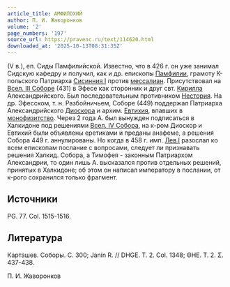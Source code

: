 ```yaml
---
article_title: АМФИЛОХИЙ
author: П. И. Жаворонков
volume: '2'
page_numbers: '197'
source_url: https://pravenc.ru/text/114620.html
downloaded_at: '2025-10-13T08:31:35Z'
---
```


(V в.), еп. Сиды Памфилийской. Известно, что в 426 г. он уже занимал Сидскую кафедру и получил, как и др. епископы [Памфилии](https://pravenc.ru/text/Памфилии.html), грамоту К-польского Патриарха [Сисинния I](<https://pravenc.ru/text/Сисинний I.html>) против [мессалиан](https://pravenc.ru/text/мессалиан.html). Присутствовал на [Всел. III Соборе](<https://pravenc.ru/text/ВСЕЛЕНСКИЙ III СОБОР.html>) (431) в Эфесе как сторонник и друг свт. [Кирилла](https://pravenc.ru/text/Кирилл.html) Александрийского. Был последовательным противником [Нестория](https://pravenc.ru/text/Несторий.html). На др. Эфесском, т. н. Разбойничьем, Соборе (449) поддержал Патриарха Александрийского [Диоскора](https://pravenc.ru/text/Диоскор.html) и архим. [Евтихия](https://pravenc.ru/text/Евтихий.html), впавших в [монофизитство](https://pravenc.ru/text/монофизитство.html). Через 2 года А. был вынужден подписаться в Халкидоне под решениями [Всел. IV Собора](<https://pravenc.ru/text/Вселенский Iv Собор.html>), на к-ром Диоскор и Евтихий были объявлены еретиками и преданы анафеме, а решения Собора 449 г. аннулированы. Но когда в 458 г. имп. [Лев I](<https://pravenc.ru/text/Лев I.html>) разослал ко всем епископам послание с вопросами, следует ли признавать решения Халкид. Собора, а Тимофея - законным Патриархом Александрии, то один лишь А. высказался против отдельных решений, принятых в Халкидоне; об этом он написал императору в послании, от к-рого сохранился только фрагмент.

## Источники

PG. 77. Col. 1515-1516.

## Литература

Карташев. Соборы. С. 300; Janin R. // DHGE. T. 2. Col. 1348; ΘΗΕ. Τ. 2. Σ. 
437-438.

П. И. Жаворонков
